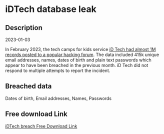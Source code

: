 # iDTech database leak

## Description

2023-01-03

In February 2023, the tech camps for kids service <a href="https://twitter.com/FalconFeedsio/status/1629340450149498881" target="_blank" rel="noopener">iD Tech had almost 1M records posted to a popular hacking forum</a>. The data included 415k unique email addresses, names, dates of birth and plain text passwords which appear to have been breached in the previous month. iD Tech did not respond to multiple attempts to report the incident.

## Breached data

Dates of birth, Email addresses, Names, Passwords

## Free download Link

[iDTech breach Free Download Link](https://link-to.net/1229997/813.385670579665/dynamic/?r=aHR0cHM6Ly93d3cubWVkaWFmaXJlLmNvbS92aWV3L0ZmdHdNZ1R5amZ2NmEzby9pZHRlY2guY29tL2ZpbGU=)